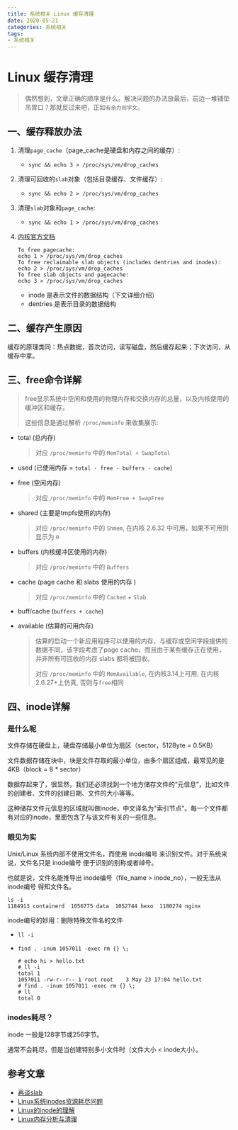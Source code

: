 ```yaml
---
title: 系统相关 Linux 缓存清理
date: 2020-05-21
categories: 系统相关
tags:
- 系统相关
---
```



# Linux 缓存清理
> 偶然想到，文章正确的顺序是什么。解决问题的办法放最后，前边一堆铺垫吊胃口？那就反过来吧，正如`有余力则学文`。

## 一、缓存释放办法
1. 清理`page_cache`（page_cache是硬盘和内存之间的缓存）:
   - `sync && echo 3 > /proc/sys/vm/drop_caches`

2. 清理可回收的`slab`对象（包括目录缓存、文件缓存）:
   - `sync && echo 2 > /proc/sys/vm/drop_caches`

3. 清理`slab`对象和`page_cache`:
   - `sync && echo 1 > /proc/sys/vm/drop_caches`

4. [内核官方文档](https://www.kernel.org/doc/Documentation/sysctl/vm.txt)
    ```text
    To free pagecache:
    echo 1 > /proc/sys/vm/drop_caches
    To free reclaimable slab objects (includes dentries and inodes):
    echo 2 > /proc/sys/vm/drop_caches
    To free slab objects and pagecache:
    echo 3 > /proc/sys/vm/drop_caches
    ```
    - inode 是表示文件的数据结构（下文详细介绍）
    - dentries 是表示目录的数据结构

## 二、缓存产生原因
缓存的原理类同：热点数据，首次访问，读写磁盘，然后缓存起来；下次访问，从缓存中拿。

## 三、free命令详解
> free显示系统中空闲和使用的物理内存和交换内存的总量，以及内核使用的缓冲区和缓存。
>
> 这些信息是通过解析 `/proc/meminfo` 来收集展示:

* total (总内存)
  > 对应 `/proc/meminfo` 中的 `MemTotal + SwapTotal`

* used (已使用内存 = `total - free - buffers - cache`)

* free (空闲内存)
  > 对应 `/proc/meminfo` 中的 `MemFree + SwapFree`

* shared (主要是tmpfs使用的内存)
  > 对应 `/proc/meminfo` 中的 `Shmem`, 在内核 2.6.32 中可用，如果不可用则显示为 `0`

* buffers (内核缓冲区使用的内存)
  > 对应 `/proc/meminfo` 中的 `Buffers`

* cache (page cache 和 slabs 使用的内存 )
  > 对应 `/proc/meminfo` 中的 `Cached` + `Slab`

* buff/cache (`buffers + cache`)

* available (估算的可用内存)
  > 估算的启动一个新应用程序可以使用的内存，与缓存或空闲字段提供的数据不同，该字段考虑了page cache，而且由于某些缓存正在使用，并非所有可回收的内存 slabs 都将被回收。
  >
  > 对应 `/proc/meminfo` 中的 `MemAvailable`, 在内核3.14上可用, 在内核2.6.27+上仿真, 否则与`free`相同

## 四、inode详解

### 是什么呢
文件存储在硬盘上，硬盘存储最小单位为扇区（sector，512Byte = 0.5KB）

文件数据存储在块中，块是文件存取的最小单位，由多个扇区组成，最常见的是4KB（block = 8 * sector）

数据存起来了，很显然，我们还必须找到一个地方储存文件的“元信息”，比如文件的创建者、文件的创建日期、文件的大小等等。

这种储存文件元信息的区域就叫做inode，中文译名为"索引节点"。每一个文件都有对应的inode，里面包含了与该文件有关的一些信息。

### 眼见为实

Unix/Linux 系统内部不使用文件名，而使用 inode编号 来识别文件。对于系统来说，文件名只是 inode编号 便于识别的别称或者绰号。

也就是说，文件名能推导出 inode编号（file_name > inode_no），一般无法从 inode编号 得知文件名。

```shell script
ls -i
1184913 containerd  1056775 data  1052744 hexo  1180274 nginx
```

inode编号的妙用：删除特殊文件名的文件
- `ll -i`
- `find . -inum 1057011 -exec rm {} \;`

  ```shell script
  # echo hi > hello.txt
  # ll -i
  total 1
  1057011 -rw-r--r-- 1 root root    3 May 23 17:04 hello.txt
  # find . -inum 1057011 -exec rm {} \;
  # ll
  total 0
  ```

### inodes耗尽？
inode 一般是128字节或256字节。

通常不会耗尽，但是当创建特别多小文件时（文件大小 < inode大小）。


## 参考文章
- [再谈slab](https://zhuanlan.zhihu.com/p/61457076)
- [Linux系统inodes资源耗尽问题](https://blog.csdn.net/T146lLa128XX0x/article/details/97198537)
- [Linux的inode的理解](https://blog.csdn.net/xuz0917/article/details/79473562)
- [Linux内存分析与清理](https://www.jianshu.com/p/774551e6b3ba)

